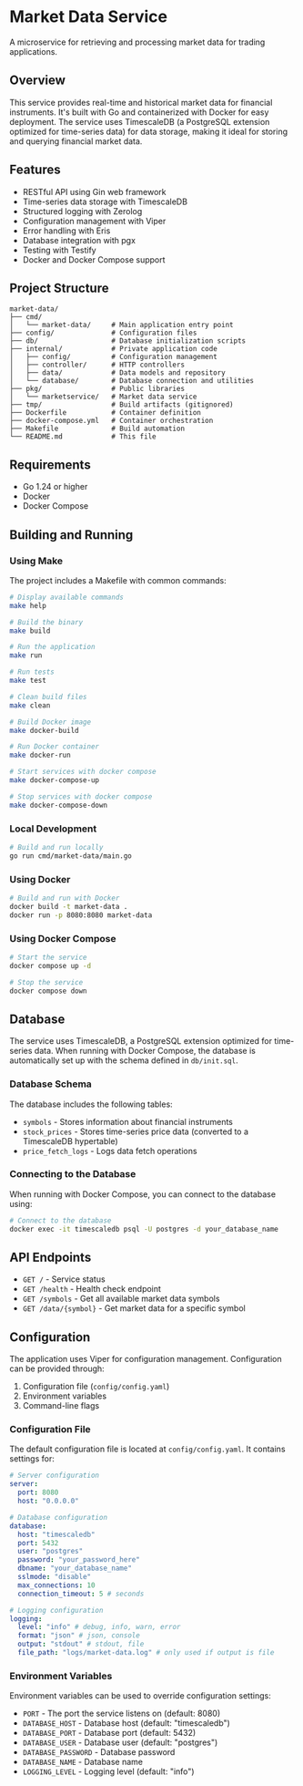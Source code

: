 # Market Data Service

A microservice for retrieving and processing market data for trading applications.

## Overview

This service provides real-time and historical market data for financial instruments. It's built with Go and containerized with Docker for easy deployment. The service uses TimescaleDB (a PostgreSQL extension optimized for time-series data) for data storage, making it ideal for storing and querying financial market data.

## Features

- RESTful API using Gin web framework
- Time-series data storage with TimescaleDB
- Structured logging with Zerolog
- Configuration management with Viper
- Error handling with Eris
- Database integration with pgx
- Testing with Testify
- Docker and Docker Compose support

## Project Structure

```
market-data/
├── cmd/
│   └── market-data/     # Main application entry point
├── config/              # Configuration files
├── db/                  # Database initialization scripts
├── internal/            # Private application code
│   ├── config/          # Configuration management
│   ├── controller/      # HTTP controllers
│   ├── data/            # Data models and repository
│   └── database/        # Database connection and utilities
├── pkg/                 # Public libraries
│   └── marketservice/   # Market data service
├── tmp/                 # Build artifacts (gitignored)
├── Dockerfile           # Container definition
├── docker-compose.yml   # Container orchestration
├── Makefile             # Build automation
└── README.md            # This file
```

## Requirements

- Go 1.24 or higher
- Docker
- Docker Compose

## Building and Running

### Using Make

The project includes a Makefile with common commands:

```bash
# Display available commands
make help

# Build the binary
make build

# Run the application
make run

# Run tests
make test

# Clean build files
make clean

# Build Docker image
make docker-build

# Run Docker container
make docker-run

# Start services with docker compose
make docker-compose-up

# Stop services with docker compose
make docker-compose-down
```

### Local Development

```bash
# Build and run locally
go run cmd/market-data/main.go
```

### Using Docker

```bash
# Build and run with Docker
docker build -t market-data .
docker run -p 8080:8080 market-data
```

### Using Docker Compose

```bash
# Start the service
docker compose up -d

# Stop the service
docker compose down
```

## Database

The service uses TimescaleDB, a PostgreSQL extension optimized for time-series data. When running with Docker Compose, the database is automatically set up with the schema defined in `db/init.sql`.

### Database Schema

The database includes the following tables:

- `symbols` - Stores information about financial instruments
- `stock_prices` - Stores time-series price data (converted to a TimescaleDB hypertable)
- `price_fetch_logs` - Logs data fetch operations

### Connecting to the Database

When running with Docker Compose, you can connect to the database using:

```bash
# Connect to the database
docker exec -it timescaledb psql -U postgres -d your_database_name
```

## API Endpoints

- `GET /` - Service status
- `GET /health` - Health check endpoint
- `GET /symbols` - Get all available market data symbols
- `GET /data/{symbol}` - Get market data for a specific symbol

## Configuration

The application uses Viper for configuration management. Configuration can be provided through:

1. Configuration file (`config/config.yaml`)
2. Environment variables
3. Command-line flags

### Configuration File

The default configuration file is located at `config/config.yaml`. It contains settings for:

```yaml
# Server configuration
server:
  port: 8080
  host: "0.0.0.0"

# Database configuration
database:
  host: "timescaledb"
  port: 5432
  user: "postgres"
  password: "your_password_here"
  dbname: "your_database_name"
  sslmode: "disable"
  max_connections: 10
  connection_timeout: 5 # seconds

# Logging configuration
logging:
  level: "info" # debug, info, warn, error
  format: "json" # json, console
  output: "stdout" # stdout, file
  file_path: "logs/market-data.log" # only used if output is file
```

### Environment Variables

Environment variables can be used to override configuration settings:

- `PORT` - The port the service listens on (default: 8080)
- `DATABASE_HOST` - Database host (default: "timescaledb")
- `DATABASE_PORT` - Database port (default: 5432)
- `DATABASE_USER` - Database user (default: "postgres")
- `DATABASE_PASSWORD` - Database password
- `DATABASE_NAME` - Database name
- `LOGGING_LEVEL` - Logging level (default: "info")
